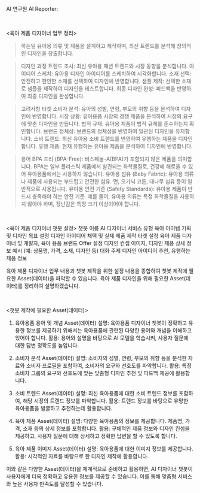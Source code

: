 AI 연구원
AI Reporter:

‍

<육아 제품 디자이너 업무 정리>
> 하는일
유아용 의류 및 제품을 설계하고 제작하며, 최신 트렌드를 분석해 창의적인 디자인을 창출합니다.

> 디자인 과정
트렌드 조사: 최신 유아용 패션 트렌드와 시장 동향을 분석합니다.
아이디어 스케치: 유아용 디자인 아이디어를 스케치하여 시각화합니다.
소재 선택: 안전하고 편안한 소재를 선택하여 디자인에 반영합니다.
샘플 제작: 선택한 소재로 샘플을 제작하여 디자인을 테스트합니다.
최종 디자인 완성: 피드백을 반영하여 최종 디자인을 완성합니다.
‍

> 고려사항
타겟 소비자 분석: 유아의 성별, 연령, 부모의 취향 등을 분석하여 디자인에 반영합니다.
시장 상황: 유아용품 시장의 경쟁 제품을 분석하여 시장의 요구에 맞춘 디자인을 만듭니다.
법적 규제: 유아용 제품이 법적 규제를 준수하는지 확인합니다.
브랜드 정체성: 브랜드의 정체성을 반영하여 일관된 디자인을 유지합니다.
소비 트렌드: 최신 유아용 소비 트렌드를 반영하여 유행하는 제품을 디자인합니다.
유행 제품: 현재 유행하는 유아용 제품을 분석하여 디자인에 반영합니다.
‍

> 용어
BPA 프리 (BPA-Free): 비스페놀-A(BPA)가 포함되지 않은 제품을 의미합니다. BPA는 일부 플라스틱 제품에서 발견되는 화학물질로, 건강에 해로울 수 있어 유아용품에서는 사용하지 않습니다.
유아용 섬유 (Baby Fabric): 유아용 의류나 제품에 사용되는 부드럽고 안전한 섬유. 면, 오가닉 코튼, 대나무 섬유 등이 일반적으로 사용됩니다.
유아용 안전 기준 (Safety Standards): 유아용 제품이 반드시 충족해야 하는 안전 기준. 예를 들어, 유아용 의류는 특정 화학물질을 사용하지 않아야 하며, 장난감은 특정 크기 이상이어야 합니다.
‍

‍

<육아 제품 디자이너 챗봇 설정>
챗봇 이름
AI 디자이너
서비스 유형
육아 아이템 기획 및 디자인
목표 설정
디자인 아이디어 채택 및 실제 제품 제작
타겟 설정
육아 제품 디자이너 및 개발자, 육아 용품 브랜드
Offer 설정
디자인 컨셉 이미지, 디자인 제품 상세 정보 예시 (예: 상품명, 가격, 소재, 디자인 등)
대화 주제
디자인 아이디어 추천, 유행하는 제품 정보
‍

육아 제품 디자이너 업무 내용과 챗봇 제작을 위한 설정 내용을 종합하여 챗봇 제작에 필요한 Asset(데이터)을 파악할 수 있습니다. 육아 제품 디자인을 위해 필요한 Asset(데이터)를 정리하여 설명하겠습니다.

‍

<챗봇 제작에 필요한 Asset(데이터)>
1. 육아용품 용어 및 개념 Asset(데이터)
설명: 육아용품 디자이너 챗봇이 정확하고 유용한 정보를 제공하기 위해서는 육아용품에 관련된 다양한 용어와 개념을 이해하고 있어야 합니다.
활용: 용어와 설명을 바탕으로 AI 모델을 학습시켜, 사용자 질문에 대한 답변 정확도를 높입니다.
‍

2. 소비자 분석 Asset(데이터)
설명: 소비자의 성별, 연령, 부모의 취향 등을 분석한 자료와 소비자 프로필을 포함하여, 소비자의 요구와 선호도를 파악합니다.
활용: 특정 소비자 그룹의 요구와 선호도에 맞는 맞춤형 디자인 추천 및 피드백 제공에 활용합니다.
‍

3. 소비 트렌드 Asset(데이터)
설명: 최신 육아용품에 대한 소비 트렌드 정보를 포함하여, 해당 시장의 트렌드 정보를 파악합니다.
활용: 트렌드 정보를 바탕으로 유망한 육아용품을 발굴하고 추천하는데 활용합니다.
‍

4. 육아 제품 Asset(데이터)
설명: 다양한 육아용품의 정보를 제공합니다. 제품명, 가격, 소재 등의 상세 정보를 포함합니다.
활용: 구체적인 제품 정보와 디자인 컨셉을 제공하고, 사용자 질문에 대해 상세하고 정확한 답변을 할 수 있도록 합니다.
‍

5. 육아 제품 이미지 Asset(데이터)
설명: 육아용품에 대한 이미지 정보를 제공합니다.
활용: 시각적인 자료를 바탕으로 한 디자인 제작에 활용합니다.
‍

이와 같은 다양한 Asset(데이터)을 체계적으로 준비하고 활용하면, AI 디자이너 챗봇이 사용자에게 더욱 정확하고 유용한 정보를 제공할 수 있습니다. 이를 통해 맞춤형 서비스와 높은 사용자 만족도를 달성할 수 있습니다.

‍